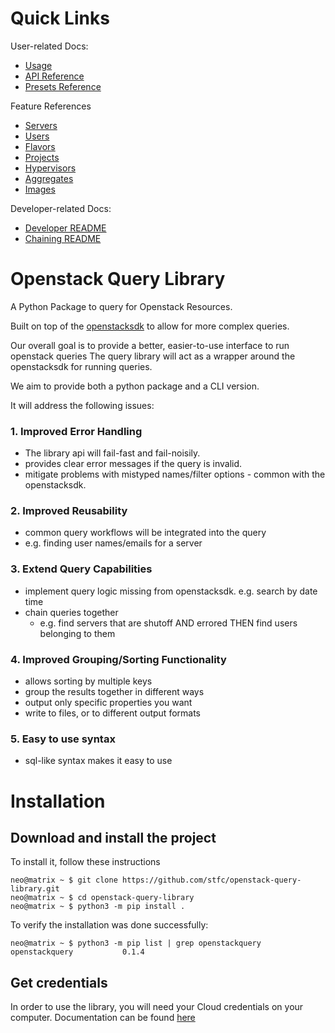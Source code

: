 # Quick Links

User-related Docs:
  - [Usage](docs/user_docs/USAGE.md)
  - [API Reference](docs/user_docs/API.md)
  - [Presets Reference](docs/user_docs/PRESETS.md)

Feature References
  - [Servers](docs/user_docs/query_docs/SERVERS.md)
  - [Users](docs/user_docs/query_docs/SERVERS.md)
  - [Flavors](docs/user_docs/query_docs/FLAVORS.md)
  - [Projects](docs/user_docs/query_docs/PROJECTS.md)
  - [Hypervisors](docs/user_docs/query_docs/HYPERVISORS.md)
  - [Aggregates](docs/user_docs/query_docs/AGGREGATES.md)
  - [Images](docs/user_docs/IMAGES.md)

 Developer-related Docs:
- [Developer README](docs/developer_docs/OVERVIEW.md)
- [Chaining README](docs/developer_docs/CHAINING.md)


# Openstack Query Library

A Python Package to query for Openstack Resources.

Built on top of the [openstacksdk](https://docs.openstack.org/openstacksdk/latest/) to allow for more complex queries.

Our overall goal is to provide a better, easier-to-use interface to run openstack queries
The query library will act as a wrapper around the openstacksdk for running queries.

We aim to provide both a python package and a CLI version.

It will address the following issues:

### 1. Improved Error Handling
- The library api will fail-fast and fail-noisily.
- provides clear error messages if the query is invalid.
- mitigate problems with mistyped names/filter options - common with the openstacksdk.


### 2. Improved Reusability
- common query workflows will be integrated into the query
- e.g. finding user names/emails for a server


### 3.  Extend Query Capabilities
- implement query logic missing from openstacksdk. e.g. search by date time
- chain queries together
  - e.g. find servers that are shutoff AND errored THEN find users belonging to them


### 4. Improved Grouping/Sorting Functionality
- allows sorting by multiple keys
- group the results together in different ways
- output only specific properties you want
- write to files, or to different output formats


### 5. Easy to use syntax
- sql-like syntax makes it easy to use


# Installation
## Download and install the project
To install it, follow these instructions

    neo@matrix ~ $ git clone https://github.com/stfc/openstack-query-library.git
    neo@matrix ~ $ cd openstack-query-library
    neo@matrix ~ $ python3 -m pip install .

To verify the installation was done successfully:

    neo@matrix ~ $ python3 -m pip list | grep openstackquery
    openstackquery           0.1.4

## Get credentials
In order to use the library, you will need your Cloud credentials on your computer. 
Documentation can be found [here](https://stfc.atlassian.net/wiki/spaces/CLOUDKB/pages/211583200/Python+SDK#Setting-Up-Clouds.yaml)







    

